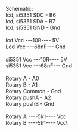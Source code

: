 Schematic:
\
lcd, si5351 SDC  - B6\
lcd, si5351 SDA  - B7\
lcd, si5351 GND  - Gnd\
\
lcd Vcc ---10R---- 5V\
Lcd Vcc ---68nF--- Gnd\
\
si5351 Vcc ---10R---- 5V\
si5351 Vcc ---68nF--- Gnd\
\
Rotary A - A0\
Rotary B - A1\
Rotary Common - Gnd\
Rotary pushA - A2\
Rotary pushB - Gnd\
\
Rotary A ----5k1---- Vcc\
Rotary B ----5k1---- Vcc\
